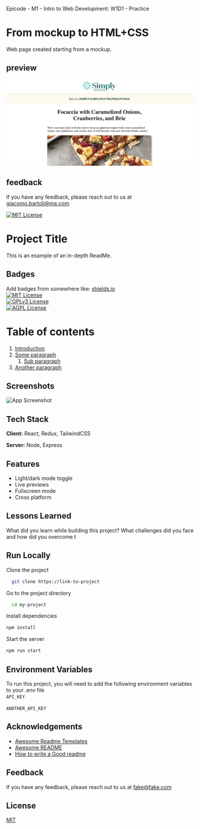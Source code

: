 Epicode - M1 - Intro to Web Development: W1D1 - Practice

# From mockup to HTML+CSS 

Web page created starting from a mockup.


## preview  
![App Screenshot](https://raw.githubusercontent.com/giacomosx/epicode/main/Modulo_01/W1D1/screenshot/simply_recipes.png)  


## feedback
If you have any feedback, please reach out to us at giacomo.bartoli@me.com

[![MIT License](https://img.shields.io/badge/License-MIT-green.svg)](https://choosealicense.com/licenses/mit/)
# Project Title  
This is an example of an in-depth ReadMe.  

## Badges  

Add badges from somewhere like: [shields.io](https://shields.io/)  
[![MIT License](https://img.shields.io/badge/License-MIT-green.svg)](https://choosealicense.com/licenses/mit/)  
[![GPLv3 License](https://img.shields.io/badge/License-GPL%20v3-yellow.svg)](https://choosealicense.com/licenses/gpl-3.0/)  
[![AGPL License](https://img.shields.io/badge/license-AGPL-blue.svg)](https://choosealicense.com/licenses/gpl-3.0/)

# Table of contents  
1. [Introduction](#introduction)  
2. [Some paragraph](#paragraph1)  
    1. [Sub paragraph](#subparagraph1)  
3. [Another paragraph](#paragraph2)  

## Screenshots  

![App Screenshot](https://lanecdr.org/wp-content/uploads/2019/08/placeholder.png)

## Tech Stack  

**Client:** React, Redux, TailwindCSS  

**Server:** Node, Express

## Features  

- Light/dark mode toggle  
- Live previews  
- Fullscreen mode  
- Cross platform 

## Lessons Learned  

What did you learn while building this project? What challenges did you face and how did you overcome t

## Run Locally  

Clone the project  

~~~bash  
  git clone https://link-to-project
~~~

Go to the project directory  

~~~bash  
  cd my-project
~~~

Install dependencies  

~~~bash  
npm install
~~~

Start the server  

~~~bash  
npm run start
~~~

## Environment Variables  

To run this project, you will need to add the following environment variables to your .env file  
`API_KEY`  

`ANOTHER_API_KEY` 

## Acknowledgements  

- [Awesome Readme Templates](https://awesomeopensource.com/project/elangosundar/awesome-README-templates)
- [Awesome README](https://github.com/matiassingers/awesome-readme)
- [How to write a Good readme](https://bulldogjob.com/news/449-how-to-write-a-good-readme-for-your-github-project)

## Feedback  

If you have any feedback, please reach out to us at fake@fake.com

## License  

[MIT](https://choosealicense.com/licenses/mit/)
